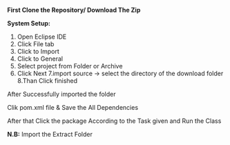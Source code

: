 **First Clone the Repository/ Download The Zip**

**System Setup:**

1. Open Eclipse IDE
2. Click File tab
3. Click to Import 
4. Click to General 
5. Select project from Folder or Archive
6. Click Next
7.import source -> select the directory of the download folder
8.Than Click  finished

After Successfully imported the folder

Clik pom.xml file & Save the All Dependencies

After that Click the package According to the Task given and Run the Class 

**N.B:** Import the Extract Folder

